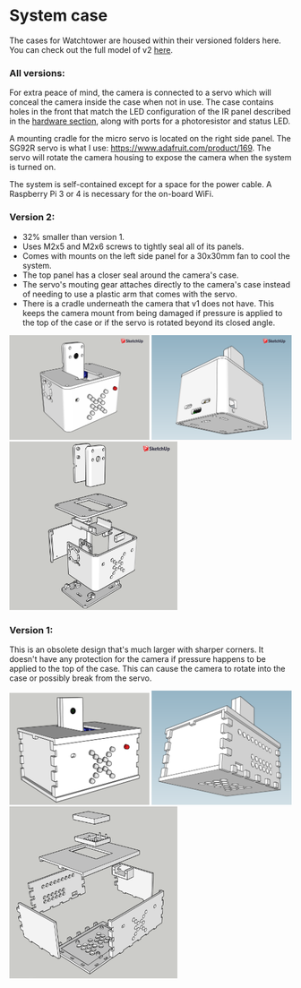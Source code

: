 # System case

The cases for Watchtower are housed within their versioned folders here. You can check out the full model of v2 [here](./v2/parts/v2_all_parts.stl).

### All versions:

For extra peace of mind, the camera is connected to a servo which will conceal the camera inside the case when not in use. The case contains holes in the front that match the LED configuration of the IR panel described in the [hardware section](../hardware), along with ports for a photoresistor and status LED.

A mounting cradle for the micro servo is located on the right side panel. The SG92R servo is what I use: https://www.adafruit.com/product/169. The servo will rotate the camera housing to expose the camera when the system is turned on.

The system is self-contained except for a space for the power cable. A Raspberry Pi 3 or 4 is necessary for the on-board WiFi.

### Version 2:

- 32% smaller than version 1.
- Uses M2x5 and M2x6 screws to tightly seal all of its panels.
- Comes with mounts on the left side panel for a 30x30mm fan to cool the system.
- The top panel has a closer seal around the camera's case.
- The servo's mouting gear attaches directly to the camera's case instead of needing to use a plastic arm that comes with the servo.
- There is a cradle underneath the camera that v1 does not have. This keeps the camera mount from being damaged if pressure is applied to the top of the case or if the servo is rotated beyond its closed angle.

<img src="./v2/v2_top_front.png" width="250" /> <img src="./v2/v2_bottom_back.png" width="250" />
<img src="./v2/v2_exploded.png" width="300" />

### Version 1:

This is an obsolete design that's much larger with sharper corners. It doesn't have any protection for the camera if pressure happens to be applied to the top of the case. This can cause the camera to rotate into the case or possibly break from the servo.

<img src="./v1/v1_top_front.png" width="250" /> <img src="./v1/v1_bottom_back.png" width="250" />
<img src="./v1/v1_exploded.png" width="300" />
